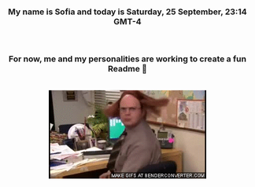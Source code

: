 


<div align="center">
<h3 >My name is Sofia and today is Saturday, 25 September, 23:14 GMT-4</h3><br>
<h3 >For now, me and my personalities are working to create a fun Readme 👋
</h3><br>
<img src='img/dwight.gif' alt='working...'/>
</div>
